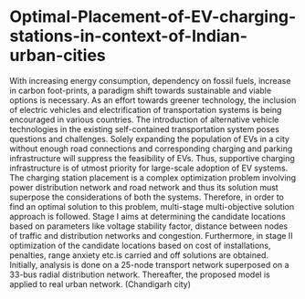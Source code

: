 # Optimal-Placement-of-EV-charging-stations-in-context-of-Indian-urban-cities
With increasing energy consumption, dependency on fossil fuels, increase in carbon foot-prints, a paradigm shift towards sustainable and viable options is necessary. As an effort
towards greener technology, the inclusion of electric vehicles and electrification of transportation systems is being encouraged in various countries. The introduction of alternative vehicle
technologies in the existing self-contained transportation system poses questions and challenges. Solely expanding the population of EVs in a city without enough road connections
and corresponding charging and parking infrastructure will suppress the feasibility of EVs.
Thus, supportive charging infrastructure is of utmost priority for large-scale adoption of EV
systems. The charging station placement is a complex optimization problem involving power
distribution network and road network and thus its solution must superpose the considerations
of both the systems. Therefore, in order to find an optimal solution to this problem, multi-stage multi-objective solution approach is followed. Stage I aims at determining the candidate
locations based on parameters like voltage stability factor, distance between nodes of traffic
and distribution networks and congestion. Furthermore, in stage II optimization of the candidate locations based on cost of installations, penalties, range anxiety etc.is carried and off
solutions are obtained. Initially, analysis is done on a 25-node transport network superposed
on a 33-bus radial distribution network. Thereafter, the proposed model is applied to real
urban network. (Chandigarh city)

